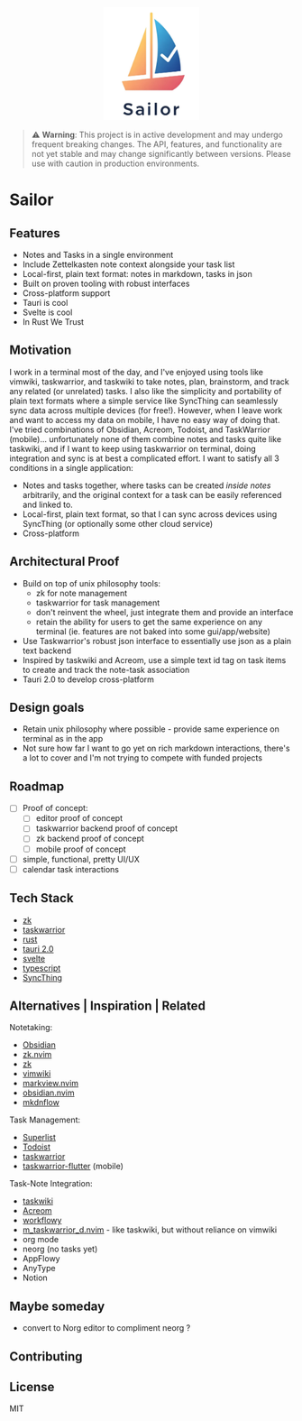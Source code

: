 <div align="center">
    <img src="assets/logo.png" alt="Sailor Logo" height="200">
</div>

> ⚠️ **Warning**: This project is in active development and may undergo frequent breaking changes. The API, features, and functionality are not yet stable and may change significantly between versions. Please use with caution in production environments.

# Sailor
## Features
- Notes and Tasks in a single environment
- Include Zettelkasten note context alongside your task list
- Local-first, plain text format: notes in markdown, tasks in json
- Built on proven tooling with robust interfaces
- Cross-platform support
- Tauri is cool
- Svelte is cool
- In Rust We Trust

## Motivation
I work in a terminal most of the day, and I've enjoyed using tools like vimwiki, taskwarrior, and taskwiki to take notes, plan, brainstorm, and track any related (or unrelated) tasks. I also like the simplicity and portability of plain text formats where a simple service like SyncThing can seamlessly sync data across multiple devices (for free!). However, when I leave work and want to access my data on mobile, I have no easy way of doing that. I've tried combinations of Obsidian, Acreom, Todoist, and TaskWarrior (mobile)... unfortunately none of them combine notes and tasks quite like taskwiki, and if I want to keep using taskwarrior on terminal, doing integration and sync is at best a complicated effort. I want to satisfy all 3 conditions in a single application:
- Notes and tasks together, where tasks can be created _inside notes_ arbitrarily, and the original context for a task can be easily referenced and linked to.
- Local-first, plain text format, so that I can sync across devices using SyncThing (or optionally some other cloud service)
- Cross-platform

## Architectural Proof
- Build on top of unix philosophy tools:
  - zk for note management
  - taskwarrior for task management
  - don't reinvent the wheel, just integrate them and provide an interface
  - retain the ability for users to get the same experience on any terminal (ie. features are not baked into some gui/app/website)
- Use Taskwarrior's robust json interface to essentially use json as a plain text backend
- Inspired by taskwiki and Acreom, use a simple text id tag on task items to create and track the note-task association
- Tauri 2.0 to develop cross-platform

## Design goals
- Retain unix philosophy where possible - provide same experience on terminal as in the app
- Not sure how far I want to go yet on rich markdown interactions, there's a lot to cover and I'm not trying to compete with funded projects

## Roadmap
- [ ] Proof of concept:
  - [ ] editor proof of concept
  - [ ] taskwarrior backend proof of concept
  - [ ] zk backend proof of concept
  - [ ] mobile proof of concept
- [ ] simple, functional, pretty UI/UX
- [ ] calendar task interactions

## Tech Stack
- [zk](https://github.com/zk-org/zk)
- [taskwarrior](https://taskwarrior.org/)
- [rust](https://www.rust-lang.org/)
- [tauri 2.0](https://tauri.app/)
- [svelte](https://svelte.dev/)
- [typescript](https://www.typescriptlang.org/)
- [SyncThing](https://syncthing.net/)

## Alternatives | Inspiration | Related
Notetaking:
- [Obsidian](https://obsidian.md/)
- [zk.nvim](https://github.com/zk-org/zk.nvim)
- [zk](https://github.com/zk-org/zk)
- [vimwiki](https://github.com/vimwiki/vimwiki)
- [markview.nvim](https://github.com/OXY2DEV/markview.nvim)
- [obsidian.nvim](https://github.com/epwalsh/obsidian.nvim)
- [mkdnflow](https://github.com/jakewvincent/mkdnflow.nvim)

Task Management:
- [Superlist](https://www.superlist.com)
- [Todoist](https://todoist.com/)
- [taskwarrior](https://taskwarrior.org/)
- [taskwarrior-flutter](https://github.com/CCExtractor/taskwarrior-flutter) (mobile)

Task-Note Integration:
- [taskwiki](https://github.com/tools-life/taskwiki)
- [Acreom](https://github.com/acreom/acreom)
- [workflowy](https://www.workflowy.com/)
- [m_taskwarrior_d.nvim](https://github.com/huantrinh1802/m_taskwarrior_d.nvim) - like taskwiki, but without reliance on vimwiki
- org mode
- neorg (no tasks yet)
- AppFlowy
- AnyType
- Notion

## Maybe someday
- convert to Norg editor to compliment neorg  ?

## Contributing

## License
MIT
